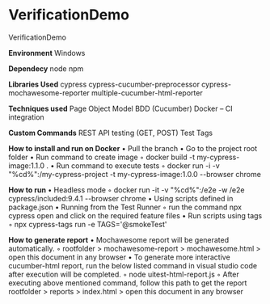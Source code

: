 # VerificationDemo
VerificationDemo

**Environment**
Windows

**Dependecy**
node
npm

**Libraries Used**
cypress
cypress-cucumber-preprocessor
cypress-mochawesome-reporter
multiple-cucumber-html-reporter

**Techniques used**
Page Object Model
BDD (Cucumber)
Docker – CI integration

**Custom Commands**
REST API testing (GET, POST)
Test Tags 

**How to install and run on Docker**
    • Pull the branch
    • Go to the project root folder
    • Run command to create image
        ◦ docker build -t my-cypress-image:1.1.0 .
    • Run command to execute tests 
        ◦ docker run -i -v "%cd%":/my-cypress-project -t my-cypress-image:1.0.0 --browser chrome

**How to run**
    • Headless mode
        ◦ docker run -it -v "%cd%":/e2e -w /e2e cypress/included:9.4.1 --browser chrome
    • Using scripts defined in package.json
    • Running from the Test Runner
        ◦ run the command npx cypress open and click on the required feature files
    • Run scripts using tags
        ◦ npx cypress-tags run -e TAGS='@smokeTest'

**How to generate report**
    • Mochawesome report will be generated automatically. 
        ◦ rootfolder > mochawesome-report > mochawesome.html > open this document in any browser
    • To generate more interactive cucumber-html report, run the below listed command in visual studio code after execution will be completed.
        ◦ node uitest-html-report.js
        ◦ After executing above mentioned command, follow this path to get the report 
	rootfolder > reports > index.html > open this document in any browser
